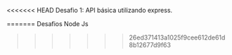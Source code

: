 <<<<<<< HEAD
Desafio 1: API básica utilizando express.


=======
Desafios Node Js
>>>>>>> 26ed371413a1025f9cee612de61d8b12677d9f63
